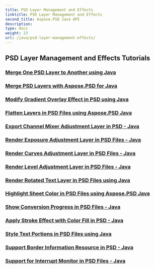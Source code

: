 ```yaml
---
title: PSD Layer Management and Effects
linktitle: PSD Layer Management and Effects
second_title: Aspose.PSD Java API
description: 
type: docs
weight: 23
url: /java/psd-layer-management-effects/
---
```


## PSD Layer Management and Effects Tutorials
### [Merge One PSD Layer to Another using Java](./merge-one-psd-layer-to-another/)
### [Merge PSD Layers with Aspose.PSD for Java](./merge-psd-layers/)
### [Modify Gradient Overlay Effect in PSD using Java](./modify-gradient-overlay-effect-psd/)
### [Flatten Layers in PSD Files using Aspose.PSD Java](./flatten-layers-psd-files/)
### [Export Channel Mixer Adjustment Layer in PSD - Java](./export-channel-mixer-adjustment-layer-psd/)
### [Render Exposure Adjustment Layer in PSD Files - Java](./render-exposure-adjustment-layer-psd/)
### [Render Curves Adjustment Layer in PSD Files - Java](./render-curves-adjustment-layer-psd/)
### [Render Level Adjustment Layer in PSD Files - Java](./render-level-adjustment-layer-psd/)
### [Render Rotated Text Layer in PSD Files using Java](./render-rotated-text-layer-psd/)
### [Highlight Sheet Color in PSD Files using Aspose.PSD Java](./highlight-sheet-color-psd-files/)
### [Show Conversion Progress in PSD Files - Java](./show-conversion-progress-psd-files/)
### [Apply Stroke Effect with Color Fill in PSD - Java](./apply-stroke-effect-color-fill-psd/)
### [Style Text Portions in PSD Files using Java](./style-text-portions-psd-files/)
### [Support Border Information Resource in PSD - Java](./support-border-information-resource-psd/)
### [Support for Interrupt Monitor in PSD Files - Java](./support-interrupt-monitor-psd-files/)